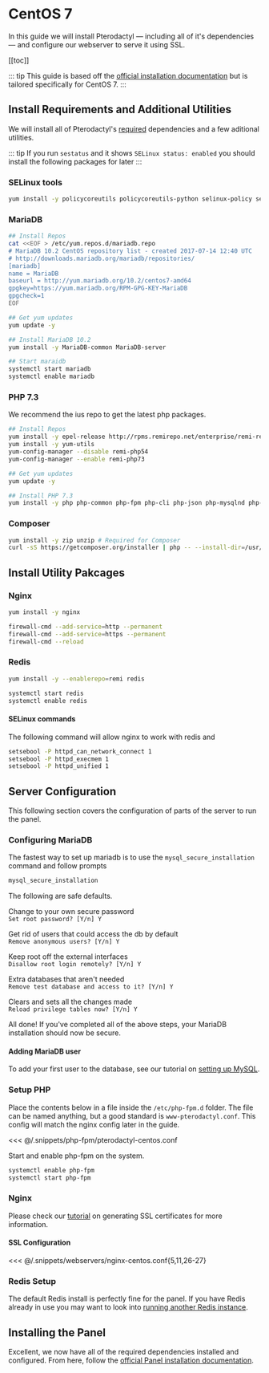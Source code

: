 # CentOS 7
In this guide we will install Pterodactyl — including all of it's dependencies — and configure our webserver
to serve it using SSL.

[[toc]]

::: tip
This guide is based off the [official installation documentation](/panel/getting_started.md) but is tailored specifically for CentOS 7.
:::

## Install Requirements and Additional Utilities
We will install all of Pterodactyl's [required](/panel/getting_started.md#dependencies) dependencies and a few aditional utilities.


::: tip
If you run `sestatus` and it shows `SELinux status: enabled` you should install the following packages for later
:::

### SELinux tools
```bash
yum install -y policycoreutils policycoreutils-python selinux-policy selinux-policy-targeted libselinux-utils setroubleshoot-server setools setools-console mcstrans
```

### MariaDB
```bash
## Install Repos
cat <<EOF > /etc/yum.repos.d/mariadb.repo
# MariaDB 10.2 CentOS repository list - created 2017-07-14 12:40 UTC
# http://downloads.mariadb.org/mariadb/repositories/
[mariadb]
name = MariaDB
baseurl = http://yum.mariadb.org/10.2/centos7-amd64
gpgkey=https://yum.mariadb.org/RPM-GPG-KEY-MariaDB
gpgcheck=1
EOF

## Get yum updates
yum update -y

## Install MariaDB 10.2
yum install -y MariaDB-common MariaDB-server

## Start maraidb
systemctl start mariadb
systemctl enable mariadb
```

### PHP 7.3
We recommend the ius repo to get the latest php packages.

```bash
## Install Repos
yum install -y epel-release http://rpms.remirepo.net/enterprise/remi-release-7.rpm
yum install -y yum-utils
yum-config-manager --disable remi-php54
yum-config-manager --enable remi-php73

## Get yum updates
yum update -y

## Install PHP 7.3
yum install -y php php-common php-fpm php-cli php-json php-mysqlnd php-mcrypt php-gd php-mbstring php-pdo php-zip php-bcmath php-dom php-opcache
```

### Composer
```bash
yum install -y zip unzip # Required for Composer
curl -sS https://getcomposer.org/installer | php -- --install-dir=/usr/local/bin --filename=composer
```

## Install Utility Pakcages


### Nginx
```bash
yum install -y nginx

firewall-cmd --add-service=http --permanent
firewall-cmd --add-service=https --permanent 
firewall-cmd --reload
```

### Redis
```bash
yum install -y --enablerepo=remi redis

systemctl start redis
systemctl enable redis
```

#### SELinux commands

The following command will allow nginx to work with redis and 
```bash
setsebool -P httpd_can_network_connect 1
setsebool -P httpd_execmem 1
setsebool -P httpd_unified 1
```

## Server Configuration
This following section covers the configuration of parts of the server to run the panel.

### Configuring MariaDB
The fastest way to set up mariadb is to use the `mysql_secure_installation` command and follow prompts

```bash
mysql_secure_installation
```

The following are safe defaults.

Change to your own secure password  
`Set root password? [Y/n] Y`

Get rid of users that could access the db by default  
`Remove anonymous users? [Y/n] Y`

Keep root off the external interfaces  
`Disallow root login remotely? [Y/n] Y`

Extra databases that aren't needed  
`Remove test database and access to it? [Y/n] Y`

Clears and sets all the changes made  
`Reload privilege tables now? [Y/n] Y`

All done! If you've completed all of the above steps, your MariaDB  
installation should now be secure.

#### Adding MariaDB user
To add your first user to the database, see our tutorial on [setting up MySQL](/tutorials/mysql_setup.md).

### Setup PHP
Place the contents below in a file inside the `/etc/php-fpm.d` folder. The file can be named anything, but a good standard is `www-pterodactyl.conf`. This config will match the nginx config later in the guide.

<<< @/.snippets/php-fpm/pterodactyl-centos.conf

Start and enable php-fpm on the system.
```bash
systemctl enable php-fpm
systemctl start php-fpm
```

### Nginx
Please check our [tutorial](/tutorials/creating_ssl_certificates.md) on generating SSL certificates for more information.

#### SSL Configuration
<<< @/.snippets/webservers/nginx-centos.conf{5,11,26-27}

### Redis Setup
The default Redis install is perfectly fine for the panel. If you have Redis already in use you may want to look into
[running another Redis instance](https://community.pivotal.io/s/article/How-to-setup-and-run-multiple-Redis-server-instances-on-a-Linux-host).

## Installing the Panel
Excellent, we now have all of the required dependencies installed and configured. From here, follow the [official Panel installation documentation](/panel/getting_started.md#download-files).
